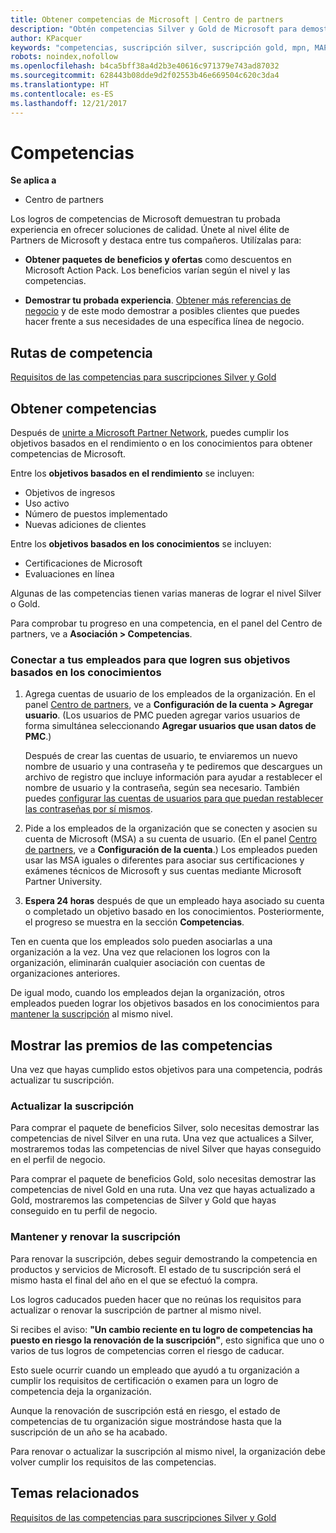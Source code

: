 ```yaml
---
title: Obtener competencias de Microsoft | Centro de partners
description: "Obtén competencias Silver y Gold de Microsoft para demostrar tu experiencia probada en ofrecer soluciones de calidad en un área especializada de negocios."
author: KPacquer
keywords: "competencias, suscripción silver, suscripción gold, mpn, MAPS, competencia, ventajas, objetivos de rendimiento, objetivos de habilidades"
robots: noindex,nofollow
ms.openlocfilehash: b4ca5bff38a4d2b3e40616c971379e743ad87032
ms.sourcegitcommit: 628443b08dde9d2f02553b46e669504c620c3da4
ms.translationtype: HT
ms.contentlocale: es-ES
ms.lasthandoff: 12/21/2017
---
```

<!--
•   FWLink https://go.microsoft.com/fwlink/?linkid=851080 : top of page
•   FWLink https://go.microsoft.com/fwlink/?linkid=851281: top of page (duplicate)
•   FWLink https://go.microsoft.com/fwlink/?linkid=851079: Competencies (#attainment_paths)
•   FWLink https://go.microsoft.com/fwlink/?linkid=851081: Maintain and renew membership (#maintain_membership)
•   FWLink https://go.microsoft.com/fwlink/?linkid=851082: Get your employees connected to complete skill-based goals (#associating_achievements)
•   FWLink https://go.microsoft.com/fwlink/?linkid=851083 : Achievement overrides (#achievement_override)
•   FWLink: https://go.microsoft.com/fwlink/?linkid=851236: UI link, goes to the place where you import new users. Temporarily points to the Partner Center homepage.
•   FWLink: https://go.microsoft.com/fwlink/?linkid=851607 :Will go to the docs page for Silver/Gold competency achievements. Currently goes to https://partnercenter.microsoft.com/partner/cloud-solution-provider 

 -->

# <a name="competencies"></a>Competencias

**Se aplica a**
-  Centro de partners

Los logros de competencias de Microsoft demuestran tu probada experiencia en ofrecer soluciones de calidad. Únete al nivel élite de Partners de Microsoft y destaca entre tus compañeros. Utilízalas para: 

*  **Obtener paquetes de beneficios y ofertas** como descuentos en Microsoft Action Pack. Los beneficios varían según el nivel y las competencias. 

*  **Demostrar tu probada experiencia**. [Obtener más referencias de negocio](referrals.md) y de este modo demostrar a posibles clientes que puedes hacer frente a sus necesidades de una específica línea de negocio.

## <a href="" id="attainment_paths"></a> Rutas de competencia

[Requisitos de las competencias para suscripciones Silver y Gold](learn-about-competencies.md)

## <a name="earn-competencies"></a>Obtener competencias

Después de [unirte a Microsoft Partner Network](mpn-overview.md), puedes cumplir los objetivos basados en el rendimiento o en los conocimientos para obtener competencias de Microsoft. 

Entre los **objetivos basados en el rendimiento** se incluyen: 
* Objetivos de ingresos
* Uso activo
* Número de puestos implementado
* Nuevas adiciones de clientes

Entre los **objetivos basados en los conocimientos** se incluyen: 
* Certificaciones de Microsoft
* Evaluaciones en línea 

Algunas de las competencias tienen varias maneras de lograr el nivel Silver o Gold.

Para comprobar tu progreso en una competencia, en el panel del Centro de partners, ve a **Asociación > Competencias**. 

### <a href="" id="associating_achievements"></a>Conectar a tus empleados para que logren sus objetivos basados en los conocimientos

1.  Agrega cuentas de usuario de los empleados de la organización. En el panel [Centro de partners](http://partnercenter.microsoft.com), ve a **Configuración de la cuenta > Agregar usuario**. (Los usuarios de PMC pueden agregar varios usuarios de forma simultánea seleccionando **Agregar usuarios que usan datos de PMC**.)

    Después de crear las cuentas de usuario, te enviaremos un nuevo nombre de usuario y una contraseña y te pediremos que descargues un archivo de registro que incluye información para ayudar a restablecer el nombre de usuario y la contraseña, según sea necesario. También puedes [configurar las cuentas de usuarios para que puedan restablecer las contraseñas por sí mismos](https://docs.microsoft.com/en-us/azure/active-directory/active-directory-passwords-getting-started).

2. Pide a los empleados de la organización que se conecten y asocien su cuenta de Microsoft (MSA) a su cuenta de usuario. (En el panel [Centro de partners](http://partnercenter.microsoft.com), ve a **Configuración de la cuenta**.) Los empleados pueden usar las MSA iguales o diferentes para asociar sus certificaciones y exámenes técnicos de Microsoft y sus cuentas mediante Microsoft Partner University.

3.  **Espera 24 horas** después de que un empleado haya asociado su cuenta o completado un objetivo basado en los conocimientos. Posteriormente, el progreso se muestra en la sección **Competencias**.

Ten en cuenta que los empleados solo pueden asociarlas a una organización a la vez. Una vez que relacionen los logros con la organización, eliminarán cualquier asociación con cuentas de organizaciones anteriores.

De igual modo, cuando los empleados dejan la organización, otros empleados pueden lograr los objetivos basados en los conocimientos para [mantener la suscripción](#maintaining_membership) al mismo nivel.

## <a name="display-your-competency-awards"></a>Mostrar las premios de las competencias

Una vez que hayas cumplido estos objetivos para una competencia, podrás actualizar tu suscripción.

### <a name="upgrade-your-membership"></a>Actualizar la suscripción

Para comprar el paquete de beneficios Silver, solo necesitas demostrar las competencias de nivel Silver en una ruta. Una vez que actualices a Silver, mostraremos todas las competencias de nivel Silver que hayas conseguido en el perfil de negocio. 

Para comprar el paquete de beneficios Gold, solo necesitas demostrar las competencias de nivel Gold en una ruta. Una vez que hayas actualizado a Gold, mostraremos las competencias de Silver y Gold que hayas conseguido en tu perfil de negocio. 

### <a href="" id="maintain_membership"></a> Mantener y renovar la suscripción

Para renovar la suscripción, debes seguir demostrando la competencia en productos y servicios de Microsoft. El estado de tu suscripción será el mismo hasta el final del año en el que se efectuó la compra.

Los logros caducados pueden hacer que no reúnas los requisitos para actualizar o renovar la suscripción de partner al mismo nivel. 

Si recibes el aviso: **"Un cambio reciente en tu logro de competencias ha puesto en riesgo la renovación de la suscripción"**, esto significa que uno o varios de tus logros de competencias corren el riesgo de caducar. 

Esto suele ocurrir cuando un empleado que ayudó a tu organización a cumplir los requisitos de certificación o examen para un logro de competencia deja la organización. 

Aunque la renovación de suscripción está en riesgo, el estado de competencias de tu organización sigue mostrándose hasta que la suscripción de un año se ha acabado.

Para renovar o actualizar la suscripción al mismo nivel, la organización debe volver cumplir los requisitos de las competencias.

## <a name="related-topics"></a>Temas relacionados

[Requisitos de las competencias para suscripciones Silver y Gold](learn-about-competencies.md)